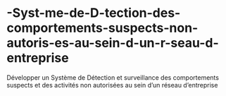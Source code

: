 # -Syst-me-de-D-tection-des-comportements-suspects-non-autoris-es-au-sein-d-un-r-seau-d-entreprise
Développer un Système de Détection et surveillance des comportements suspects et des activités non autorisées au sein d’un réseau d’entreprise
